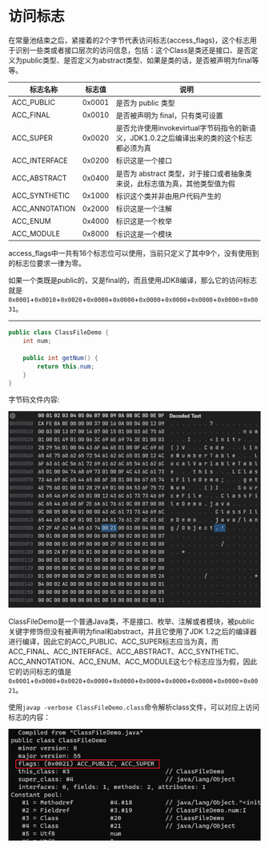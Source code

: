 # 访问标志

在常量池结束之后，紧接着的2个字节代表访问标志(access_flags)，这个标志用于识别一些类或者接口层次的访问信息，包括：这个Class是类还是接口、是否定义为public类型、是否定义为abstract类型、如果是类的话，是否被声明为final等等。

| 标志名称 | 标志值 | 说明 |
| -- | -- | -- |
| ACC_PUBLIC | 0x0001 | 是否为 public 类型 |
| ACC_FINAL | 0x0010 | 是否被声明为 final，只有类可设置 |
| ACC_SUPER | 0x0020 | 是否允许使用invokevirtual字节码指令的新语义，JDK1.0.2之后编译出来的类的这个标志都必须为真 |
| ACC_INTERFACE | 0x0200 | 标识这是一个接口 |
| ACC_ABSTRACT | 0x0400 | 是否为 abstract 类型，对于接口或者抽象类来说，此标志值为真，其他类型值为假 |
| ACC_SYNTHETIC | 0x1000 | 标识这个类并非由用户代码产生的 |
| ACC_ANNOTATION | 0x2000 | 标识这是一个注解 |
| ACC_ENUM | 0x4000 | 标识这是一个枚举 |
| ACC_MODULE | 0x8000 | 标识这是一个模块 |

access_flags中一共有16个标志位可以使用，当前只定义了其中9个，没有使用到的标志位要求一律为零。

如果一个类既是public的，又是final的，而且使用JDK8编译，那么它的访问标志就是`0x0001`+`0x0010`+`0x0020`+`0x0000`+`0x0000`+`0x0000`+`0x0000`+`0x0000`+`0x0000`=`0x0031`。

---

```java
public class ClassFileDemo {
    int num;

    public int getNum() {
        return this.num;
    }
}
```

字节码文件内容:

![](../../img/class_file3.png)

ClassFileDemo是一个普通Java类，不是接口、枚举、注解或者模块，被public关键字修饰但没有被声明为final和abstract，并且它使用了JDK 1.2之后的编译器进行编译，因此它的ACC_PUBLIC、ACC_SUPER标志应当为真，而ACC_FINAL、ACC_INTERFACE、ACC_ABSTRACT、ACC_SYNTHETIC、ACC_ANNOTATION、ACC_ENUM、ACC_MODULE这七个标志应当为假，因此它的访问标志的值是`0x0001`+`0x0000`+`0x0020`+`0x0000`+`0x0000`+`0x0000`+`0x0000`+`0x0000`+`0x0000`=`0x0021`。

使用`javap -verbose ClassFileDemo.class`命令解析class文件，可以对应上访问标志的内容：

![](../../img/javap2.png)
